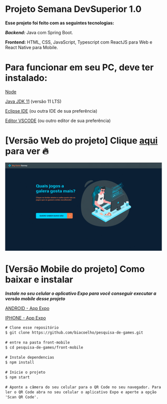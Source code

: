 # Projeto Semana DevSuperior 1.0

**Esse projeto foi feito com as seguintes tecnologias:**

***Backend:*** Java com Spring Boot.

**Frontend:** HTML, CSS, JavaScript, Typescript com ReactJS para Web e React Native para Mobile.

# Para funcionar em seu PC, deve ter instalado:
[Node](https://nodejs.org/en/)

[Java JDK 11](https://www.oracle.com/java/technologies/javase-jdk11-downloads.html) (versão 11 LTS)

[Eclipse IDE](https://www.eclipse.org/downloads/packages/release/2020-09/r/eclipse-ide-enterprise-java-developers) (ou outra IDE de sua preferência)

[Editor VSCODE](https://code.visualstudio.com/Download) (ou outro editor de sua preferência)


# [Versão Web do projeto] Clique [aqui](https://dspesquisa-beatrizdalto.netlify.app/) para ver :fire:


<img alt="Ver Site do projeto" title="Ver Site do projeto" src="https://github.com/beatriz-dadalto/pesquisa-de-games/blob/master/dspesquisa-biacoelho.gif" width="680px" />

# [Versão Mobile do projeto] Como baixar e instalar

***Instale no seu celular o aplicativo Expo para você conseguir executar a versão mobile desse projeto***

[ANDROID - App Expo](https://play.google.com/store/apps/details?id=host.exp.exponent)

[IPHONE - App Expo](https://itunes.com/apps/exponent)
```
# Clone esse repositório
$ git clone https://github.com/biacoelho/pesquisa-de-games.git

# entre na pasta front-mobile
$ cd pesquisa-de-games/front-mobile

# Instale dependencias
$ npm install

# Inicie o projeto
$ npm start

# Aponte a câmera do seu celular para o QR Code no seu navegador. Para ler o QR Code abra no seu celular o aplicativo Expo e aperte a opção 'Scan QR Code'.

```
